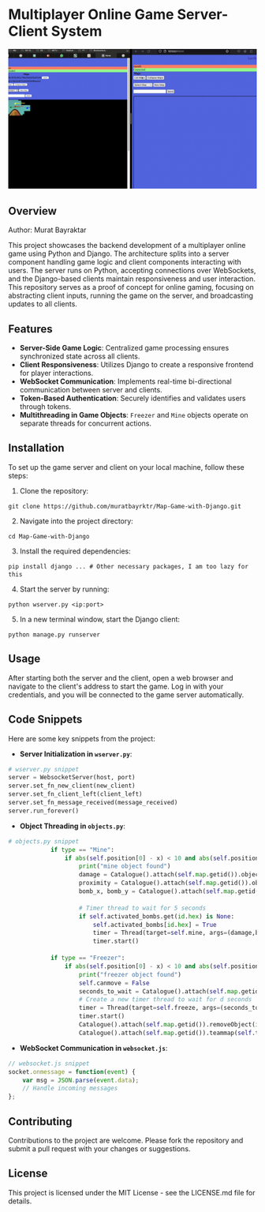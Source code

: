 

# Multiplayer Online Game Server-Client System

![Gameplay Demo](./demo.gif)

## Overview
Author: Murat Bayraktar  

This project showcases the backend development of a multiplayer online game using Python and Django. The architecture splits into a server component handling game logic and client components interacting with users. The server runs on Python, accepting connections over WebSockets, and the Django-based clients maintain responsiveness and user interaction. This repository serves as a proof of concept for online gaming, focusing on abstracting client inputs, running the game on the server, and broadcasting updates to all clients.

## Features

- **Server-Side Game Logic**: Centralized game processing ensures synchronized state across all clients.
- **Client Responsiveness**: Utilizes Django to create a responsive frontend for player interactions.
- **WebSocket Communication**: Implements real-time bi-directional communication between server and clients.
- **Token-Based Authentication**: Securely identifies and validates users through tokens.
- **Multithreading in Game Objects**: `Freezer` and `Mine` objects operate on separate threads for concurrent actions.

## Installation

To set up the game server and client on your local machine, follow these steps:

1. Clone the repository:

```shell
git clone https://github.com/muratbayrktr/Map-Game-with-Django.git
```

2. Navigate into the project directory:

```shell
cd Map-Game-with-Django
```

3. Install the required dependencies:

```shell
pip install django ... # Other necessary packages, I am too lazy for this
```

4. Start the server by running:

```shell
python wserver.py <ip:port>
```

5. In a new terminal window, start the Django client:

```shell
python manage.py runserver
```

## Usage

After starting both the server and the client, open a web browser and navigate to the client's address to start the game. Log in with your credentials, and you will be connected to the game server automatically.

## Code Snippets

Here are some key snippets from the project:

- **Server Initialization in `wserver.py`**:

```python
# wserver.py snippet
server = WebsocketServer(host, port)
server.set_fn_new_client(new_client)
server.set_fn_client_left(client_left)
server.set_fn_message_received(message_received)
server.run_forever()
```

- **Object Threading in `objects.py`**:

```python
# objects.py snippet
            if type == "Mine":
                if abs(self.position[0] - x) < 10 and abs(self.position[1] - y) < 10:
                    print("mine object found")
                    damage = Catalogue().attach(self.map.getid()).objects[id][4].d
                    proximity = Catalogue().attach(self.map.getid()).objects[id][4].p
                    bomb_x, bomb_y = Catalogue().attach(self.map.getid()).objects[id][2], Catalogue().attach(self.map.getid()).objects[id][3]
                    
                    # Timer thread to wait for 5 seconds
                    if self.activated_bombs.get(id.hex) is None:
                        self.activated_bombs[id.hex] = True
                        timer = Thread(target=self.mine, args=(damage,bomb_x,bomb_y,proximity, id))
                        timer.start()

            if type == "Freezer":
                if abs(self.position[0] - x) < 10 and abs(self.position[1] - y) < 10:
                    print("freezer object found")
                    self.canmove = False
                    seconds_to_wait = Catalogue().attach(self.map.getid()).objects[id][4].d
                    # Create a new timer thread to wait for d seconds
                    timer = Thread(target=self.freeze, args=(seconds_to_wait,))
                    timer.start()
                    Catalogue().attach(self.map.getid()).removeObject(id)
                    Catalogue().attach(self.map.getid()).teammap(self.team.name).team_vision.pop(is_valid_uuid(id))

```

- **WebSocket Communication in `websocket.js`**:

```javascript
// websocket.js snippet
socket.onmessage = function(event) {
    var msg = JSON.parse(event.data);
    // Handle incoming messages
};
```

## Contributing

Contributions to the project are welcome. Please fork the repository and submit a pull request with your changes or suggestions.

## License

This project is licensed under the MIT License - see the LICENSE.md file for details.


